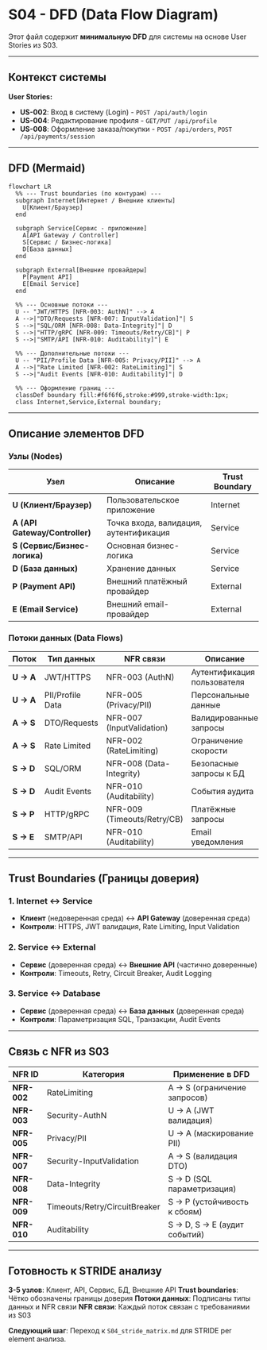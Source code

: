 # S04 - DFD (Data Flow Diagram)

Этот файл содержит **минимальную DFD** для системы на основе User Stories из S03.

---

## Контекст системы

**User Stories:**
- **US-002**: Вход в систему (Login) - `POST /api/auth/login`
- **US-004**: Редактирование профиля - `GET/PUT /api/profile`
- **US-008**: Оформление заказа/покупки - `POST /api/orders`, `POST /api/payments/session`

---

## DFD (Mermaid)

```mermaid
flowchart LR
  %% --- Trust boundaries (по контурам) ---
  subgraph Internet[Интернет / Внешние клиенты]
    U[Клиент/Браузер]
  end

  subgraph Service[Сервис - приложение]
    A[API Gateway / Controller]
    S[Сервис / Бизнес-логика]
    D[База данных]
  end

  subgraph External[Внешние провайдеры]
    P[Payment API]
    E[Email Service]
  end

  %% --- Основные потоки ---
  U -- "JWT/HTTPS [NFR-003: AuthN]" --> A
  A -->|"DTO/Requests [NFR-007: InputValidation]"| S
  S -->|"SQL/ORM [NFR-008: Data-Integrity]"| D
  S -->|"HTTP/gRPC [NFR-009: Timeouts/Retry/CB]"| P
  S -->|"SMTP/API [NFR-010: Auditability]"| E

  %% --- Дополнительные потоки ---
  U -- "PII/Profile Data [NFR-005: Privacy/PII]" --> A
  A -->|"Rate Limited [NFR-002: RateLimiting]"| S
  S -->|"Audit Events [NFR-010: Auditability]"| D

  %% --- Оформление границ ---
  classDef boundary fill:#f6f6f6,stroke:#999,stroke-width:1px;
  class Internet,Service,External boundary;
```

---

## Описание элементов DFD

### Узлы (Nodes)

| Узел | Описание | Trust Boundary |
|------|----------|----------------|
| **U (Клиент/Браузер)** | Пользовательское приложение | Internet |
| **A (API Gateway/Controller)** | Точка входа, валидация, аутентификация | Service |
| **S (Сервис/Бизнес-логика)** | Основная бизнес-логика | Service |
| **D (База данных)** | Хранение данных | Service |
| **P (Payment API)** | Внешний платёжный провайдер | External |
| **E (Email Service)** | Внешний email-провайдер | External |

### Потоки данных (Data Flows)

| Поток | Тип данных | NFR связи | Описание |
|-------|------------|-----------|----------|
| **U → A** | JWT/HTTPS | NFR-003 (AuthN) | Аутентификация пользователя |
| **U → A** | PII/Profile Data | NFR-005 (Privacy/PII) | Персональные данные |
| **A → S** | DTO/Requests | NFR-007 (InputValidation) | Валидированные запросы |
| **A → S** | Rate Limited | NFR-002 (RateLimiting) | Ограничение скорости |
| **S → D** | SQL/ORM | NFR-008 (Data-Integrity) | Безопасные запросы к БД |
| **S → D** | Audit Events | NFR-010 (Auditability) | События аудита |
| **S → P** | HTTP/gRPC | NFR-009 (Timeouts/Retry/CB) | Платёжные запросы |
| **S → E** | SMTP/API | NFR-010 (Auditability) | Email уведомления |

---

## Trust Boundaries (Границы доверия)

### 1. Internet ↔ Service
- **Клиент** (недоверенная среда) ↔ **API Gateway** (доверенная среда)
- **Контроли**: HTTPS, JWT валидация, Rate Limiting, Input Validation

### 2. Service ↔ External
- **Сервис** (доверенная среда) ↔ **Внешние API** (частично доверенные)
- **Контроли**: Timeouts, Retry, Circuit Breaker, Audit Logging

### 3. Service ↔ Database
- **Сервис** (доверенная среда) ↔ **База данных** (доверенная среда)
- **Контроли**: Параметризация SQL, Транзакции, Audit Events

---

## Связь с NFR из S03

| NFR ID | Категория | Применение в DFD |
|--------|-----------|------------------|
| **NFR-002** | RateLimiting | A → S (ограничение запросов) |
| **NFR-003** | Security-AuthN | U → A (JWT валидация) |
| **NFR-005** | Privacy/PII | U → A (маскирование PII) |
| **NFR-007** | Security-InputValidation | A → S (валидация DTO) |
| **NFR-008** | Data-Integrity | S → D (SQL параметризация) |
| **NFR-009** | Timeouts/Retry/CircuitBreaker | S → P (устойчивость к сбоям) |
| **NFR-010** | Auditability | S → D, S → E (аудит событий) |

---

## Готовность к STRIDE анализу

 **3-5 узлов**: Клиент, API, Сервис, БД, Внешние API
 **Trust boundaries**: Чётко обозначены границы доверия
 **Потоки данных**: Подписаны типы данных и NFR связи
 **NFR связи**: Каждый поток связан с требованиями из S03

**Следующий шаг**: Переход к `S04_stride_matrix.md` для STRIDE per element анализа.
